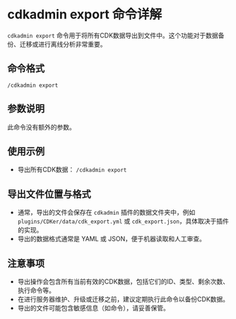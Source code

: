 # cdkadmin export 命令详解

`cdkadmin export` 命令用于将所有CDK数据导出到文件中。这个功能对于数据备份、迁移或进行离线分析非常重要。

## 命令格式

`/cdkadmin export`

## 参数说明

此命令没有额外的参数。

## 使用示例

*   导出所有CDK数据：
    `/cdkadmin export`

## 导出文件位置与格式

*   通常，导出的文件会保存在 `cdkadmin` 插件的数据文件夹中，例如 `plugins/CDKer/data/cdk_export.yml` 或 `cdk_export.json`，具体取决于插件的实现。
*   导出的数据格式通常是 YAML 或 JSON，便于机器读取和人工审查。

## 注意事项

*   导出操作会包含所有当前有效的CDK数据，包括它们的ID、类型、剩余次数、执行命令等。
*   在进行服务器维护、升级或迁移之前，建议定期执行此命令以备份CDK数据。
*   导出的文件可能包含敏感信息（如命令），请妥善保管。